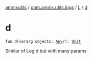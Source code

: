 [amnixutils](../../index.md) / [com.amnix.utils.logs](../index.md) / [L](index.md) / [d](./d.md)

# d

`fun d(vararg objects: `[`Any`](https://kotlinlang.org/api/latest/jvm/stdlib/kotlin/-any/index.html)`?): `[`Unit`](https://kotlinlang.org/api/latest/jvm/stdlib/kotlin/-unit/index.html)

Similar of Log.d but with many params

